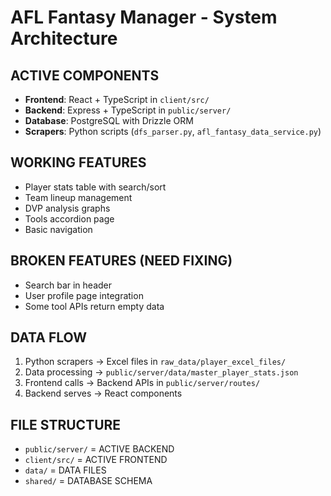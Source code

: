 # AFL Fantasy Manager - System Architecture

## ACTIVE COMPONENTS
- **Frontend**: React + TypeScript in `client/src/`
- **Backend**: Express + TypeScript in `public/server/`
- **Database**: PostgreSQL with Drizzle ORM  
- **Scrapers**: Python scripts (`dfs_parser.py`, `afl_fantasy_data_service.py`)

## WORKING FEATURES
- Player stats table with search/sort
- Team lineup management
- DVP analysis graphs
- Tools accordion page
- Basic navigation

## BROKEN FEATURES (NEED FIXING)
- Search bar in header
- User profile page integration
- Some tool APIs return empty data

## DATA FLOW
1. Python scrapers → Excel files in `raw_data/player_excel_files/`
2. Data processing → `public/server/data/master_player_stats.json`
3. Frontend calls → Backend APIs in `public/server/routes/`
4. Backend serves → React components

## FILE STRUCTURE
- `public/server/` = ACTIVE BACKEND
- `client/src/` = ACTIVE FRONTEND  
- `data/` = DATA FILES
- `shared/` = DATABASE SCHEMA
